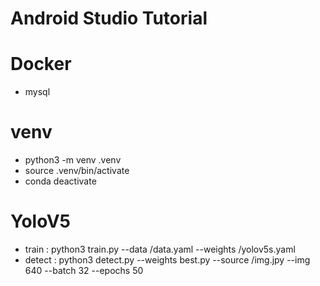 # Android Studio Tutorial

# Docker
  - mysql

# venv
  - python3 -m venv .venv
  - source .venv/bin/activate
  - conda deactivate

# YoloV5
  - train : python3 train.py --data /data.yaml --weights /yolov5s.yaml
  - detect : python3 detect.py --weights best.py --source /img.jpy --img 640 --batch 32 --epochs 50

